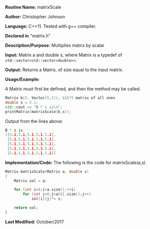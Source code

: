 **Routine Name:** matrixScale

**Author:** Christopher Johnson

**Language:** C++11. Tested with g++ compiler.

**Declared in** "matrix.h"

**Description/Purpose:** 
Multiplies matrix by scalar

**Input:**
Matrix a and double s, where Matrix is a typedef of `std::vector<std::vector<double>>`.

**Output:**
Returns a Matrix, of size equal to the input matrix.

**Usage/Example:**

A Matrix must first be defined, and then the method may be called.
```C++
Matrix b(5, Vector(5,1)); \\5*5 matrix of all ones
double s = 5.1;
std::cout << "B * s is\n";
printMatrix(matrixScale(b,s));
```
Output from the lines above:
```c++
B * s is
[[5.1,5.1,5.1,5.1,5.1],
 [5.1,5.1,5.1,5.1,5.1],
 [5.1,5.1,5.1,5.1,5.1],
 [5.1,5.1,5.1,5.1,5.1],
 [5.1,5.1,5.1,5.1,5.1]]
```


**Implementation/Code:** The following is the code for matrixScale(a,s)
```c++
Matrix matrixScale(Matrix a, double s)
{
    Matrix sol = a;

    for (int i=0;i<a.size();++i)
        for (int j=0;j<a[0].size();j++)
            sol[i][j]*= s;

    return sol;
}
```
**Last Modified:** October/2017
